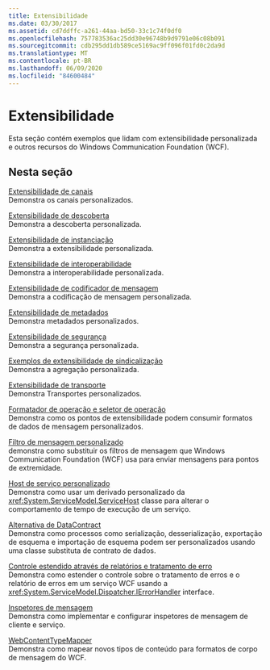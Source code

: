 ```yaml
---
title: Extensibilidade
ms.date: 03/30/2017
ms.assetid: cd7ddffc-a261-44aa-bd50-33c1c74f0df0
ms.openlocfilehash: 757783536ac25dd30e96748b9d9791e06c08b091
ms.sourcegitcommit: cdb295dd1db589ce5169ac9ff096f01fd0c2da9d
ms.translationtype: MT
ms.contentlocale: pt-BR
ms.lasthandoff: 06/09/2020
ms.locfileid: "84600484"
---
```

# <a name="extensibility"></a>Extensibilidade
Esta seção contém exemplos que lidam com extensibilidade personalizada e outros recursos do Windows Communication Foundation (WCF).  
  
## <a name="in-this-section"></a>Nesta seção  
 [Extensibilidade de canais](channels-extensibility.md)  
 Demonstra os canais personalizados.  
  
 [Extensibilidade de descoberta](/previous-versions/dotnet/netframework-4.0/dd807503(v%3dvs.100))  
 Demonstra a descoberta personalizada.  
  
 [Extensibilidade de instanciação](instancing-extensibility.md)  
 Demonstra a extensibilidade personalizada.  
  
 [Extensibilidade de interoperabilidade](interop-extensibility.md)  
 Demonstra a interoperabilidade personalizada.  
  
 [Extensibilidade de codificador de mensagem](message-encoder-extensibility.md)  
 Demonstra a codificação de mensagem personalizada.  
  
 [Extensibilidade de metadados](metadata-extensibility.md)  
 Demonstra metadados personalizados.  
  
 [Extensibilidade de segurança](security-extensibility.md)  
 Demonstra a segurança personalizada.  
  
 [Exemplos de extensibilidade de sindicalização](syndication-extensibility-samples.md)  
 Demonstra a agregação personalizada.  
  
 [Extensibilidade de transporte](transport-extensibility.md)  
 Demonstra Transportes personalizados.
  
 [Formatador de operação e seletor de operação](operation-formatter-and-operation-selector.md)  
 Demonstra como os pontos de extensibilidade podem consumir formatos de dados de mensagem personalizados.  
  
 [Filtro de mensagem personalizado](custom-message-filter.md)  
 demonstra como substituir os filtros de mensagem que Windows Communication Foundation (WCF) usa para enviar mensagens para pontos de extremidade.  
  
 [Host de serviço personalizado](custom-service-host.md)  
 Demonstra como usar um derivado personalizado da <xref:System.ServiceModel.ServiceHost> classe para alterar o comportamento de tempo de execução de um serviço.  
  
 [Alternativa de DataContract](datacontract-surrogate.md)  
 Demonstra como processos como serialização, desserialização, exportação de esquema e importação de esquema podem ser personalizados usando uma classe substituta de contrato de dados.  
  
 [Controle estendido através de relatórios e tratamento de erro](extending-control-over-error-handling-and-reporting.md)  
 Demonstra como estender o controle sobre o tratamento de erros e o relatório de erros em um serviço WCF usando a <xref:System.ServiceModel.Dispatcher.IErrorHandler> interface.  
  
 [Inspetores de mensagem](message-inspectors.md)  
 Demonstra como implementar e configurar inspetores de mensagem de cliente e serviço.  
  
 [WebContentTypeMapper](webcontenttypemapper-sample.md)  
 Demonstra como mapear novos tipos de conteúdo para formatos de corpo de mensagem do WCF.
